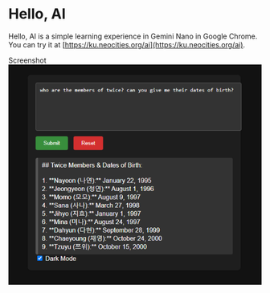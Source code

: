# Hello, AI 

Hello, AI is a simple learning experience in Gemini Nano in Google Chrome. 
You can try it at [https://ku.neocities.org/ai](https://ku.neocities.org/ai). 

Screenshot
![Twice](twice-dob-test-dark.png)